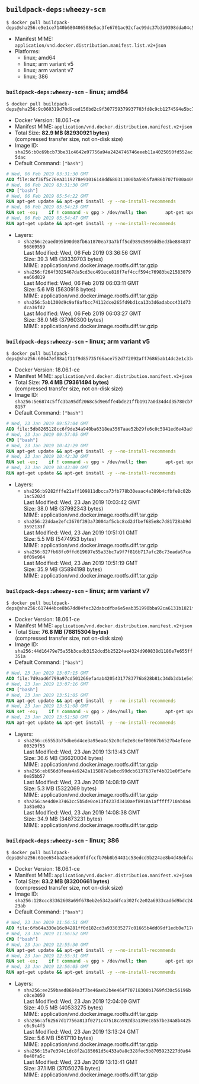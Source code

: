## `buildpack-deps:wheezy-scm`

```console
$ docker pull buildpack-deps@sha256:e9e1ce7140b680406508e5ac3fe6701ac92cfac99dc37b3b9398dda04c56fdf6
```

-	Manifest MIME: `application/vnd.docker.distribution.manifest.list.v2+json`
-	Platforms:
	-	linux; amd64
	-	linux; arm variant v5
	-	linux; arm variant v7
	-	linux; 386

### `buildpack-deps:wheezy-scm` - linux; amd64

```console
$ docker pull buildpack-deps@sha256:9c060319d70d9ced156bd2c9f307759379937703fd8c9cb1274594e5bc7feb77
```

-	Docker Version: 18.06.1-ce
-	Manifest MIME: `application/vnd.docker.distribution.manifest.v2+json`
-	Total Size: **82.9 MB (82930921 bytes)**  
	(compressed transfer size, not on-disk size)
-	Image ID: `sha256:b0c69bcb73be31c4642e97756a94a2424746746eeeb11a4025050fd552ac5dac`
-	Default Command: `["bash"]`

```dockerfile
# Wed, 06 Feb 2019 03:31:30 GMT
ADD file:8cf36f5c76ea3119278e91016148dd680311000ba59b5fa986b707f000a40906 in / 
# Wed, 06 Feb 2019 03:31:30 GMT
CMD ["bash"]
# Wed, 06 Feb 2019 05:54:22 GMT
RUN apt-get update && apt-get install -y --no-install-recommends 		ca-certificates 		curl 		netbase 		wget 	&& rm -rf /var/lib/apt/lists/*
# Wed, 06 Feb 2019 05:54:23 GMT
RUN set -ex; 	if ! command -v gpg > /dev/null; then 		apt-get update; 		apt-get install -y --no-install-recommends 			gnupg 			dirmngr 		; 		rm -rf /var/lib/apt/lists/*; 	fi
# Wed, 06 Feb 2019 05:54:47 GMT
RUN apt-get update && apt-get install -y --no-install-recommends 		bzr 		git 		mercurial 		openssh-client 		subversion 				procps 	&& rm -rf /var/lib/apt/lists/*
```

-	Layers:
	-	`sha256:2eaed095b90d08fb6a1870ea73a7bff5cd989c5969dd5ed3be88483796869559`  
		Last Modified: Wed, 06 Feb 2019 03:36:56 GMT  
		Size: 39.3 MB (39339703 bytes)  
		MIME: application/vnd.docker.image.rootfs.diff.tar.gzip
	-	`sha256:f264f3025467da5cd3ec491ece816f7ef4ccf594c76983be21583079ea66d819`  
		Last Modified: Wed, 06 Feb 2019 06:03:11 GMT  
		Size: 5.6 MB (5630918 bytes)  
		MIME: application/vnd.docker.image.rootfs.diff.tar.gzip
	-	`sha256:5ab1300d9c9af8afbcc74112dce265fd9bd1ca13b3d6adabcc431d73dca36fd2`  
		Last Modified: Wed, 06 Feb 2019 06:03:27 GMT  
		Size: 38.0 MB (37960300 bytes)  
		MIME: application/vnd.docker.image.rootfs.diff.tar.gzip

### `buildpack-deps:wheezy-scm` - linux; arm variant v5

```console
$ docker pull buildpack-deps@sha256:60647ef88a1f11f9d85735f66ace752d7f2092aff76865ab14dc2e1c334d4249
```

-	Docker Version: 18.06.1-ce
-	Manifest MIME: `application/vnd.docker.distribution.manifest.v2+json`
-	Total Size: **79.4 MB (79361494 bytes)**  
	(compressed transfer size, not on-disk size)
-	Image ID: `sha256:5e6874c5ffc3ba95df2068c5d9e6ffe4bde21ffb1917a0d34d4d35780cb78157`
-	Default Command: `["bash"]`

```dockerfile
# Wed, 23 Jan 2019 09:57:04 GMT
ADD file:5db8265128cc6f9de34a940ba6318ea3567aae52b29fe6c0c5941ed6e43adfd1 in / 
# Wed, 23 Jan 2019 09:57:05 GMT
CMD ["bash"]
# Wed, 23 Jan 2019 10:42:29 GMT
RUN apt-get update && apt-get install -y --no-install-recommends 		ca-certificates 		curl 		netbase 		wget 	&& rm -rf /var/lib/apt/lists/*
# Wed, 23 Jan 2019 10:42:30 GMT
RUN set -ex; 	if ! command -v gpg > /dev/null; then 		apt-get update; 		apt-get install -y --no-install-recommends 			gnupg 			dirmngr 		; 		rm -rf /var/lib/apt/lists/*; 	fi
# Wed, 23 Jan 2019 10:43:09 GMT
RUN apt-get update && apt-get install -y --no-install-recommends 		bzr 		git 		mercurial 		openssh-client 		subversion 				procps 	&& rm -rf /var/lib/apt/lists/*
```

-	Layers:
	-	`sha256:b9282fffe21aff109811dbcca73fb778b30eaac4a389b4cfbfe8c02b1ac5202d`  
		Last Modified: Wed, 23 Jan 2019 10:03:42 GMT  
		Size: 38.0 MB (37992343 bytes)  
		MIME: application/vnd.docker.image.rootfs.diff.tar.gzip
	-	`sha256:22ddae2efc3670f393a73004af5cbc8cd2dfbef685e8c7d81728ab9d3592133f`  
		Last Modified: Wed, 23 Jan 2019 10:51:01 GMT  
		Size: 5.5 MB (5474953 bytes)  
		MIME: application/vnd.docker.image.rootfs.diff.tar.gzip
	-	`sha256:827fb68fc0ffd619697e55a33bc7a9f7f816b717afc28c73eada67ca0f09e964`  
		Last Modified: Wed, 23 Jan 2019 10:51:19 GMT  
		Size: 35.9 MB (35894198 bytes)  
		MIME: application/vnd.docker.image.rootfs.diff.tar.gzip

### `buildpack-deps:wheezy-scm` - linux; arm variant v7

```console
$ docker pull buildpack-deps@sha256:617444bce8b67dd04fec32dabcdfba6e5eab351990bba92ca6131b1821f6f71c
```

-	Docker Version: 18.06.1-ce
-	Manifest MIME: `application/vnd.docker.distribution.manifest.v2+json`
-	Total Size: **76.8 MB (76815304 bytes)**  
	(compressed transfer size, not on-disk size)
-	Image ID: `sha256:44d16479e75a55b3cedb3152dcd5b25224ae4324d960838d1186e7e655ff351a`
-	Default Command: `["bash"]`

```dockerfile
# Wed, 23 Jan 2019 13:07:15 GMT
ADD file:7d9aad6f799a97cd501266efa4ab42054317783776b828b81c34db3db1e5e1bb in / 
# Wed, 23 Jan 2019 13:07:16 GMT
CMD ["bash"]
# Wed, 23 Jan 2019 13:51:05 GMT
RUN apt-get update && apt-get install -y --no-install-recommends 		ca-certificates 		curl 		netbase 		wget 	&& rm -rf /var/lib/apt/lists/*
# Wed, 23 Jan 2019 13:51:08 GMT
RUN set -ex; 	if ! command -v gpg > /dev/null; then 		apt-get update; 		apt-get install -y --no-install-recommends 			gnupg 			dirmngr 		; 		rm -rf /var/lib/apt/lists/*; 	fi
# Wed, 23 Jan 2019 13:51:58 GMT
RUN apt-get update && apt-get install -y --no-install-recommends 		bzr 		git 		mercurial 		openssh-client 		subversion 				procps 	&& rm -rf /var/lib/apt/lists/*
```

-	Layers:
	-	`sha256:c65553b75dbe6d4ce3a95ea4c52c0cfe2e8c6ef00067b6527b4efece00329f55`  
		Last Modified: Wed, 23 Jan 2019 13:13:43 GMT  
		Size: 36.6 MB (36620004 bytes)  
		MIME: application/vnd.docker.image.rootfs.diff.tar.gzip
	-	`sha256:eb656d8feea4a9242a115887e1ebcd99dcb6137637ef4b821e0f5efe0e85bb57`  
		Last Modified: Wed, 23 Jan 2019 14:08:19 GMT  
		Size: 5.3 MB (5322069 bytes)  
		MIME: application/vnd.docker.image.rootfs.diff.tar.gzip
	-	`sha256:ae4d0e37463cc5b5de0ce13f4237d3410aef8910a1afffff710ab0a43a81e02a`  
		Last Modified: Wed, 23 Jan 2019 14:08:38 GMT  
		Size: 34.9 MB (34873231 bytes)  
		MIME: application/vnd.docker.image.rootfs.diff.tar.gzip

### `buildpack-deps:wheezy-scm` - linux; 386

```console
$ docker pull buildpack-deps@sha256:61ee654ba2ae6adc0fdfccfb76b8b54431c53edcd9b224ae8b4d48ebfaa2ea07
```

-	Docker Version: 18.06.1-ce
-	Manifest MIME: `application/vnd.docker.distribution.manifest.v2+json`
-	Total Size: **83.2 MB (83200661 bytes)**  
	(compressed transfer size, not on-disk size)
-	Image ID: `sha256:128ccc83362608a69f678eb2e5342addfca302fc2e02a6933cad6d9bdc2423ab`
-	Default Command: `["bash"]`

```dockerfile
# Wed, 23 Jan 2019 11:56:51 GMT
ADD file:6fb64a330e16c04281ff0d182cd3a933035277c01665b4dd09df1edb0e717c6f in / 
# Wed, 23 Jan 2019 11:56:52 GMT
CMD ["bash"]
# Wed, 23 Jan 2019 12:55:30 GMT
RUN apt-get update && apt-get install -y --no-install-recommends 		ca-certificates 		curl 		netbase 		wget 	&& rm -rf /var/lib/apt/lists/*
# Wed, 23 Jan 2019 12:55:31 GMT
RUN set -ex; 	if ! command -v gpg > /dev/null; then 		apt-get update; 		apt-get install -y --no-install-recommends 			gnupg 			dirmngr 		; 		rm -rf /var/lib/apt/lists/*; 	fi
# Wed, 23 Jan 2019 12:56:05 GMT
RUN apt-get update && apt-get install -y --no-install-recommends 		bzr 		git 		mercurial 		openssh-client 		subversion 				procps 	&& rm -rf /var/lib/apt/lists/*
```

-	Layers:
	-	`sha256:ee259baed8684a3f7be46aeb2b4e464f70718300b1769fd30c56196bc0ce3050`  
		Last Modified: Wed, 23 Jan 2019 12:04:09 GMT  
		Size: 40.5 MB (40533275 bytes)  
		MIME: application/vnd.docker.image.rootfs.diff.tar.gzip
	-	`sha256:af62567d17756a813f0271c47518ca992d3a139ec8557be34a8b4425c6c9c4f5`  
		Last Modified: Wed, 23 Jan 2019 13:13:24 GMT  
		Size: 5.6 MB (5617110 bytes)  
		MIME: application/vnd.docker.image.rootfs.diff.tar.gzip
	-	`sha256:15a7e394c1dc8f2a185661d5e433a0a8c328fec5b8705923227d0a640e40fa5c`  
		Last Modified: Wed, 23 Jan 2019 13:13:41 GMT  
		Size: 37.1 MB (37050276 bytes)  
		MIME: application/vnd.docker.image.rootfs.diff.tar.gzip
